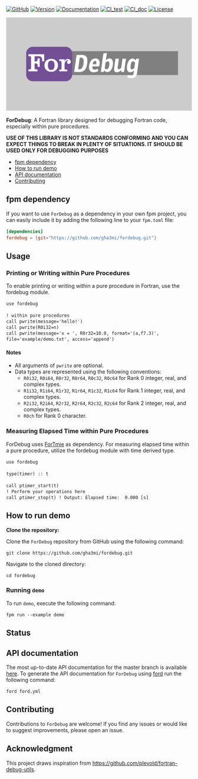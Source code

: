 [![GitHub](https://img.shields.io/badge/GitHub-ForDebug-blue.svg?style=social&logo=github)](https://github.com/gha3mi/fordebug)
[![Version](https://img.shields.io/github/release/gha3mi/fordebug.svg)](https://github.com/gha3mi/fordebug/releases/latest)
[![Documentation](https://img.shields.io/badge/ford-Documentation%20-blueviolet.svg)](https://gha3mi.github.io/fordebug/)
[![CI_test](https://github.com/gha3mi/fordebug/actions/workflows/CI_test.yml/badge.svg)](https://github.com/gha3mi/fordebug/actions/workflows/CI_test.yml)
[![CI_doc](https://github.com/gha3mi/fordebug/actions/workflows/CI_doc.yml/badge.svg)](https://github.com/gha3mi/fordebug/actions/workflows/CI_doc.yml) 
[![License](https://img.shields.io/github/license/gha3mi/fordebug?color=green)](https://github.com/gha3mi/fordebug/blob/main/LICENSE)

<img alt="ForDebug" src="https://github.com/gha3mi/fordebug/raw/main/media/logo.png" width="750">

**ForDebug**: A Fortran library designed for debugging Fortran code, especially within pure procedures.

**USE OF THIS LIBRARY IS NOT STANDARDS CONFORMING AND YOU CAN EXPECT THINGS TO BREAK IN PLENTY OF SITUATIONS. IT SHOULD BE USED ONLY FOR DEBUGGING PURPOSES**



- [fpm dependency](#fpm-dependency)
- [How to run demo](#how-to-run-demo)
- [API documentation](#api-documentation)
- [Contributing](#contributing)

## fpm dependency

If you want to use `ForDebug` as a dependency in your own fpm project,
you can easily include it by adding the following line to your `fpm.toml` file:

```toml
[dependencies]
fordebug = {git="https://github.com/gha3mi/fordebug.git"}
```

## Usage

### Printing or Writing within Pure Procedures

To enable printing or writing within a pure procedure in Fortran, use the fordebug module.

```Fortran
use fordebug

! within pure procedures
call pwrite(message='hello!')
call pwrite(R0i32=n)
call pwrite(message='x = ', R0r32=10.0, format='(a,f7.3)', file='example/demo.txt', access='append')
```
#### Notes

- All arguments of `pwrite` are optional.
- Data types are represented using the following conventions:
  - `R0i32`, `R0i64`, `R0r32`, `R0r64`, `R0c32`, `R0c64` for Rank 0 integer, real, and complex types.
  - `R1i32`, `R1i64`, `R1r32`, `R1r64`, `R1c32`, `R1c64` for Rank 1 integer, real, and complex types.
  - `R2i32`, `R2i64`, `R2r32`, `R2r64`, `R2c32`, `R2c64` for Rank 2 integer, real, and complex types.
  - `R0ch` for Rank 0 character.


### Measuring Elapsed Time within Pure Procedures

ForDebug uses [ForTmie](https://github.com/gha3mi/fortime) as dependency. For measuring elapsed time within a pure procedure, utilize the fordebug module with time derived type.

```Fortran
use fordebug

type(timer) :: t

call ptimer_start(t)
! Perform your operations here
call ptimer_stop(t) ! Output: Elapsed time:  0.000 [s]
```

## How to run demo

**Clone the repository:**

Clone the `ForDebug` repository from GitHub using the following command:


```shell
git clone https://github.com/gha3mi/fordebug.git
```

Navigate to the cloned directory:

```shell
cd fordebug
```

### Running `demo`

To run `demo`, execute the following command:

```shell
fpm run --example demo
```

## Status

<!-- STATUS:setup-fortran-conda:START -->
<!-- STATUS:setup-fortran-conda:END -->

## API documentation

The most up-to-date API documentation for the master branch is available
[here](https://gha3mi.github.io/fordebug/).
To generate the API documentation for `ForDebug` using
[ford](https://github.com/Fortran-FOSS-Programmers/ford) run the following
command:

```shell
ford ford.yml
```

## Contributing

Contributions to `ForDebug` are welcome!
If you find any issues or would like to suggest improvements, please open an issue.

## Acknowledgment

This project draws inspiration from https://github.com/plevold/fortran-debug-utils.